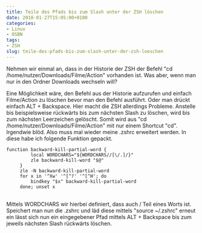 ```yaml
---
title: Teile des Pfads bis zum Slash unter der ZSH löschen
date: 2018-01-27T15:05:00+0100
categories:
- Linux
- OSBN
tags:
- ZSH
slug: teile-des-pfads-bis-zum-slash-unter-der-zsh-loeschen
---
```

Nehmen wir einmal an, dass in der Historie der ZSH der Befehl "cd /home/nutzer/Downloads/Filme/Action" vorhanden ist. Was aber, wenn man nur in den Ordner Downloads wechseln will?

Eine Möglichkeit wäre, den Befehl aus der Historie aufzurufen und einfach Filme/Action zu löschen bevor man den Befehl ausführt. Oder man drückt einfach ALT + Backspace. Hier macht die ZSH allerdings Probleme. Anstelle bis beispielsweise rückwärts bis zum nächsten Slash zu löschen, wird bis zum nächsten Leerzeichen gelöscht. Somit wird aus "cd /home/nutzer/Downloads/Filme/Action" mit nur einem Shortcut "cd". Irgendwie blöd. Also muss mal wieder meine .zshrc erweitert werden. In diese habe ich folgende Funktion gepackt.

<pre class="line-numbers" style="white-space:pre-wrap;">
<code class="language-bash">function backward-kill-partial-word {
         local WORDCHARS="${WORDCHARS//[\/.]/}"
         zle backward-kill-word "$@"
     }
     zle -N backward-kill-partial-word
     for x in '^Xw' '^[^?' '^[^H'; do
         bindkey "$x" backward-kill-partial-word
     done; unset x</code>
 </pre>

 Mittels WORDCHARS wir hierbei definiert, dass auch / Teil eines Worts ist. Speichert man nun die .zshrc und läd diese mittels "source ~/.zshrc" erneut ein lässt sich nun ein eingegebener Pfad mittels ALT + Backspace bis zum jeweils nächsten Slash rückwärts löschen.

